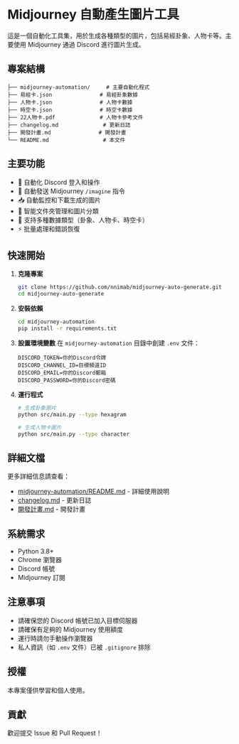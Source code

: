 # Midjourney 自動產生圖片工具

這是一個自動化工具集，用於生成各種類型的圖片，包括易經卦象、人物卡等。主要使用 Midjourney 通過 Discord 進行圖片生成。

## 專案結構

```
├── midjourney-automation/     # 主要自動化程式
├── 易經卡.json               # 易經卦象數據
├── 人物卡.json               # 人物卡數據
├── 時空卡.json               # 時空卡數據
├── 22人物卡.pdf              # 人物卡參考文件
├── changelog.md              # 更新日誌
├── 開發計畫.md               # 開發計畫
└── README.md                 # 本文件
```

## 主要功能

- 🤖 自動化 Discord 登入和操作
- 🎨 自動發送 Midjourney `/imagine` 指令
- 📥 自動監控和下載生成的圖片
- 📁 智能文件夾管理和圖片分類
- 🔄 支持多種數據類型（卦象、人物卡、時空卡）
- ⚡ 批量處理和錯誤恢復

## 快速開始

1. **克隆專案**
   ```bash
   git clone https://github.com/nnimab/midjourney-auto-generate.git
   cd midjourney-auto-generate
   ```

2. **安裝依賴**
   ```bash
   cd midjourney-automation
   pip install -r requirements.txt
   ```

3. **設置環境變數**
   在 `midjourney-automation` 目錄中創建 `.env` 文件：
   ```env
   DISCORD_TOKEN=你的Discord令牌
   DISCORD_CHANNEL_ID=目標頻道ID
   DISCORD_EMAIL=你的Discord郵箱
   DISCORD_PASSWORD=你的Discord密碼
   ```

4. **運行程式**
   ```bash
   # 生成卦象圖片
   python src/main.py --type hexagram
   
   # 生成人物卡圖片
   python src/main.py --type character
   ```

## 詳細文檔

更多詳細信息請查看：
- [midjourney-automation/README.md](midjourney-automation/README.md) - 詳細使用說明
- [changelog.md](changelog.md) - 更新日誌
- [開發計畫.md](開發計畫.md) - 開發計畫

## 系統需求

- Python 3.8+
- Chrome 瀏覽器
- Discord 帳號
- Midjourney 訂閱

## 注意事項

- 請確保您的 Discord 帳號已加入目標伺服器
- 請確保有足夠的 Midjourney 使用額度
- 運行時請勿手動操作瀏覽器
- 私人資訊（如 `.env` 文件）已被 `.gitignore` 排除

## 授權

本專案僅供學習和個人使用。

## 貢獻

歡迎提交 Issue 和 Pull Request！ 
